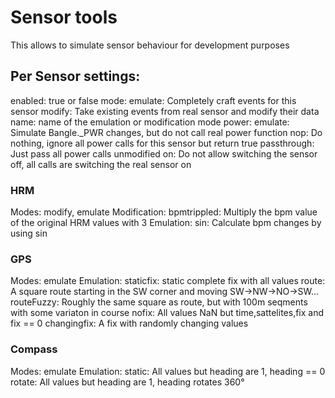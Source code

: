 # Sensor tools

This allows to simulate sensor behaviour for development purposes


## Per Sensor settings:

enabled:
  true or false
mode:
  emulate: Completely craft events for this sensor
  modify: Take existing events from real sensor and modify their data
name:
  name of the emulation or modification mode
power:
  emulate: Simulate Bangle._PWR changes, but do not call real power function
  nop: Do nothing, ignore all power calls for this sensor but return true
  passthrough: Just pass all power calls unmodified
  on: Do not allow switching the sensor off, all calls are switching the real sensor on

### HRM

Modes: modify, emulate
Modification:
  bpmtrippled: Multiply the bpm value of the original HRM values with 3
Emulation:
  sin: Calculate bpm changes by using sin

### GPS

Modes: emulate
Emulation:
  staticfix: static complete fix with all values
  route: A square route starting in the SW corner and moving SW->NW->NO->SW...
  routeFuzzy: Roughly the same square as route, but with 100m seqments with some variaton in course
  nofix: All values NaN but time,sattelites,fix and fix == 0
  changingfix: A fix with randomly changing values

### Compass

Modes: emulate
Emulation:
  static: All values but heading are 1, heading == 0
  rotate: All values but heading are 1, heading rotates 360°
